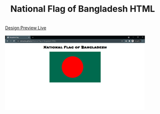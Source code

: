 <br />
<p align="center">
  <h1 align="center"> National Flag of Bangladesh HTML </h1>
    <br />
    <a href="https://mdmazlan.github.io/National-Flag-of-Bangladesh-HTML">Design Preview Live</a>
    <br />
    <br />
    <img src="Screenshot.png" width="90%"/>
  </p>
</p>
